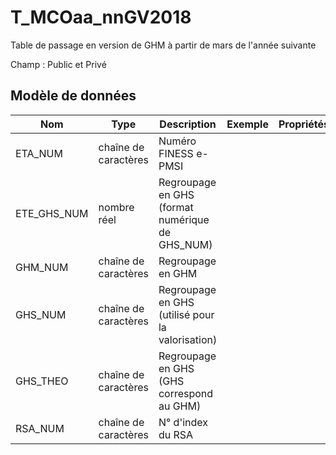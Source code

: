 # T_MCOaa_nnGV2018

Table de passage en version de GHM à partir de mars de l'année suivante

Champ : Public et Privé


## Modèle de données

|Nom|Type|Description|Exemple|Propriétés|
|-|-|-|-|-|
|ETA_NUM|chaîne de caractères|Numéro FINESS e-PMSI|||
|ETE_GHS_NUM|nombre réel|Regroupage en GHS (format numérique de GHS_NUM)|||
|GHM_NUM|chaîne de caractères|Regroupage en GHM|||
|GHS_NUM|chaîne de caractères|Regroupage en GHS (utilisé pour la valorisation)|||
|GHS_THEO|chaîne de caractères|Regroupage en GHS (GHS correspond au GHM)|||
|RSA_NUM|chaîne de caractères|N° d'index du RSA |||
